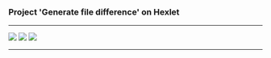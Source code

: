 <!DOCTYPE html>
<html lang="en">
  <head>
  </head>
  
  <body>
  
<h3>
Project 'Generate file difference' on Hexlet 
</h3>
<hr>
<a href="https://codeclimate.com/github/lion0k/project-lvl2-s385/maintainability"><img src="https://api.codeclimate.com/v1/badges/14886bac8794dd18a46d/maintainability" /></a>
<a href="https://codeclimate.com/github/lion0k/project-lvl2-s385/test_coverage"><img src="https://api.codeclimate.com/v1/badges/14886bac8794dd18a46d/test_coverage" /></a>

<a href="https://travis-ci.org/lion0k/project-lvl2-s385">
<img src="https://travis-ci.org/lion0k/project-lvl2-s385.svg?branch=master"></a>

<!--<a href="https://coveralls.io/github/lion0k/project-lvl2-s385?branch=master">
<img src="https://coveralls.io/repos/github/lion0k/project-lvl2-s385/badge.svg?branch=master"></a>

<a href="https://codeclimate.com/github/lion0k/project-lvl2-s385">
<img src="https://codeclimate.com/github/codeclimate/codeclimate/badges/gpa.svg"></a>-->
<hr>

  </body>
</html>

